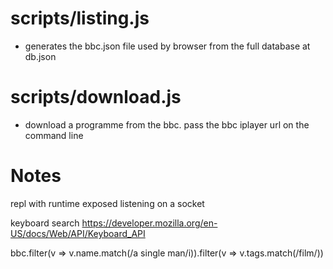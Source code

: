 # scripts/listing.js
- generates the bbc.json file used by browser from the full database at db.json

# scripts/download.js
- download a programme from the bbc. pass the bbc iplayer url on the command line


# Notes

repl with runtime exposed
listening on a socket

keyboard search
https://developer.mozilla.org/en-US/docs/Web/API/Keyboard_API

bbc.filter(v => v.name.match(/a single man/i)).filter(v => v.tags.match(/film/))